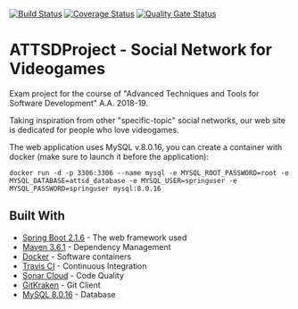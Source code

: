 [![Build Status](https://travis-ci.org/unifiprojects/ATTSDProject.svg?branch=master)](https://travis-ci.org/unifiprojects/ATTSDProject)
[![Coverage Status](https://coveralls.io/repos/github/unifiprojects/ATTSDProject/badge.svg?branch=master)](https://coveralls.io/github/unifiprojects/ATTSDProject?branch=master)
[![Quality Gate Status](https://sonarcloud.io/api/project_badges/measure?project=com.maurosalani.project.attsd%3AATTSDProject&metric=alert_status)](https://sonarcloud.io/dashboard?id=com.maurosalani.project.attsd%3AATTSDProject)

# ATTSDProject - Social Network for Videogames

Exam project for the course of "Advanced Techniques and Tools for Software Development" A.A. 2018-19.

Taking inspiration from other "specific-topic" social networks, our web site is dedicated for people who love videogames.

The web application uses MySQL v.8.0.16, you can create a container with docker (make sure to launch it before the application):

```
docker run -d -p 3306:3306 --name mysql -e MYSQL_ROOT_PASSWORD=root -e MYSQL_DATABASE=attsd_database -e MYSQL_USER=springuser -e MYSQL_PASSWORD=springuser mysql:8.0.16
```

## Built With

* [Spring Boot 2.1.6](https://spring.io/projects/spring-boot) - The web framework used
* [Maven 3.6.1](https://maven.apache.org/) - Dependency Management
* [Docker](https://www.docker.com/) - Software containers
* [Travis CI](https://travis-ci.org/unifiprojects/ATTSDProject) - Continuous Integration
* [Sonar Cloud](https://sonarcloud.io/dashboard?id=com.maurosalani.project.attsd%3AATTSDProject) - Code Quality
* [GitKraken](https://www.gitkraken.com/) - Git Client
* [MySQL 8.0.16](https://www.mysql.com/it/) - Database
